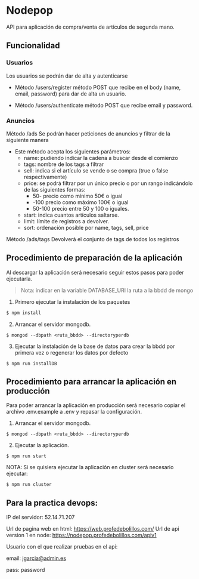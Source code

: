 # Nodepop
API para aplicación de compra/venta de artículos de segunda mano.

## Funcionalidad

### Usuarios

Los usuarios se podrán dar de alta y autenticarse

* Método /users/register método POST que recibe en el body (name, email, password) para dar de alta un usuario.

* Método /users/authenticate método POST que recibe email y password.

### Anuncios

Método /ads Se podrán hacer peticiones de anuncios y filtrar de la siguiente manera

* Este método acepta los siguientes parámetros:
    * name: pudiendo indicar la cadena a buscar desde el comienzo
    * tags: nombre de los tags a filtrar
    * sell: indica si el artículo se vende o se compra (true o false respectivamente)
    * price: se podrá filtrar por un único precio o por un rango indicándolo de las siguientes formas:
        * 50- precio como mínimo 50€ o igual
        * -100 precio como máximo 100€ o igual
        * 50-100 precio entre 50 y 100 o iguales.
    * start: indica cuantos artículos saltarse.
    * limit: límite de registros a devolver.
    * sort: ordenación posible por name, tags, sell, price

Método /ads/tags Devolverá el conjunto de tags de todos los registros

## Procedimiento de preparación de la aplicación

Al descargar la aplicación será necesario seguir estos pasos para poder ejecutarla.
> Nota: indicar en la variable DATABASE_URI la ruta a la bbdd de mongo

1. Primero ejecutar la instalación de los paquetes
``` bash
$ npm install
```

2. Arrancar el servidor mongodb.
~~~
$ mongod --dbpath <ruta_bbdd> --directoryperdb
~~~

3. Ejecutar la instalación de la base de datos para crear la bbdd por primera vez o regenerar los datos por defecto
~~~
$ npm run installDB
~~~

## Procedimiento para arrancar la aplicación en producción

Para poder arrancar la aplicación en producción será necesario copiar el archivo .env.example a .env y repasar la configuración.

1. Arrancar el servidor mongodb.
~~~
$ mongod --dbpath <ruta_bbdd> --directoryperdb
~~~

2. Ejecutar la aplicación.
~~~
$ npm run start
~~~

NOTA: Si se quisiera ejecutar la aplicación en cluster será necesario ejecutar:
~~~
$ npm run cluster
~~~

## Para la practica devops:

IP del servidor: 52.14.71.207

Url de pagina web en html: https://web.profedebolillos.com/
Url de api version 1 en node: https://nodepop.profedebolillos.com/apiv1

Usuario con el que realizar pruebas en el api:

email: jgarcia@admin.es

pass: password
